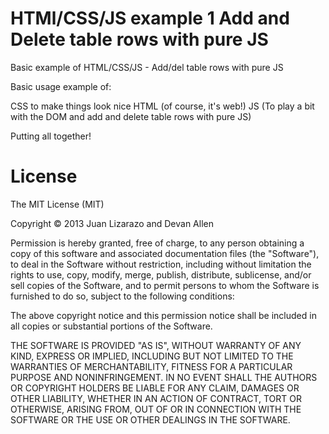 HTMl/CSS/JS example 1
Add and Delete table rows with pure JS
=====================

Basic example of HTML/CSS/JS - Add/del table rows with pure JS

Basic usage example of:

CSS to make things look nice
HTML (of course, it's web!) 
JS (To play a bit with the DOM and add and delete table rows with pure JS) 

Putting all together!


License
================

The MIT License (MIT)

Copyright © 2013 Juan Lizarazo and Devan Allen

Permission is hereby granted, free of charge, to any person obtaining a copy
of this software and associated documentation files (the "Software"), to deal
in the Software without restriction, including without limitation the rights
to use, copy, modify, merge, publish, distribute, sublicense, and/or sell
copies of the Software, and to permit persons to whom the Software is
furnished to do so, subject to the following conditions:

The above copyright notice and this permission notice shall be included in
all copies or substantial portions of the Software.

THE SOFTWARE IS PROVIDED "AS IS", WITHOUT WARRANTY OF ANY KIND, EXPRESS OR
IMPLIED, INCLUDING BUT NOT LIMITED TO THE WARRANTIES OF MERCHANTABILITY,
FITNESS FOR A PARTICULAR PURPOSE AND NONINFRINGEMENT. IN NO EVENT SHALL THE
AUTHORS OR COPYRIGHT HOLDERS BE LIABLE FOR ANY CLAIM, DAMAGES OR OTHER
LIABILITY, WHETHER IN AN ACTION OF CONTRACT, TORT OR OTHERWISE, ARISING FROM,
OUT OF OR IN CONNECTION WITH THE SOFTWARE OR THE USE OR OTHER DEALINGS IN
THE SOFTWARE.
